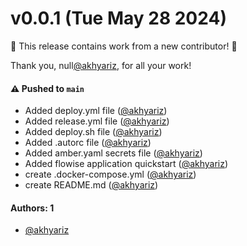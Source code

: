 # v0.0.1 (Tue May 28 2024)

:tada: This release contains work from a new contributor! :tada:

Thank you, null[@akhyariz](https://github.com/akhyariz), for all your work!

#### ⚠️ Pushed to `main`

- Added deploy.yml file ([@akhyariz](https://github.com/akhyariz))
- Added release.yml file ([@akhyariz](https://github.com/akhyariz))
- Added deploy.sh file ([@akhyariz](https://github.com/akhyariz))
- Added .autorc file ([@akhyariz](https://github.com/akhyariz))
- Added amber.yaml secrets file ([@akhyariz](https://github.com/akhyariz))
- Added flowise application quickstart ([@akhyariz](https://github.com/akhyariz))
- create .docker-compose.yml ([@akhyariz](https://github.com/akhyariz))
- create README.md ([@akhyariz](https://github.com/akhyariz))

#### Authors: 1

- [@akhyariz](https://github.com/akhyariz)
